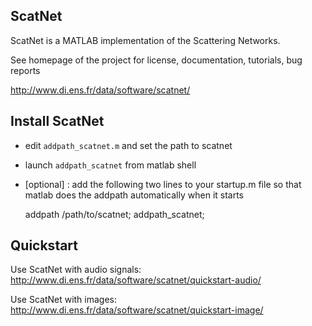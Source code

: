 ScatNet
-------

ScatNet is a MATLAB implementation of the Scattering Networks.

See homepage of the project for license, documentation, tutorials, bug reports

http://www.di.ens.fr/data/software/scatnet/


Install ScatNet
---------------

- edit `addpath_scatnet.m` and set the path to scatnet

- launch `addpath_scatnet` from matlab shell

- [optional] : add the following two lines to your startup.m file
so that matlab does the addpath automatically when it starts
     


     addpath /path/to/scatnet;
     addpath_scatnet;



Quickstart
----------

Use ScatNet with audio signals:
http://www.di.ens.fr/data/software/scatnet/quickstart-audio/

Use ScatNet with images:
http://www.di.ens.fr/data/software/scatnet/quickstart-image/

